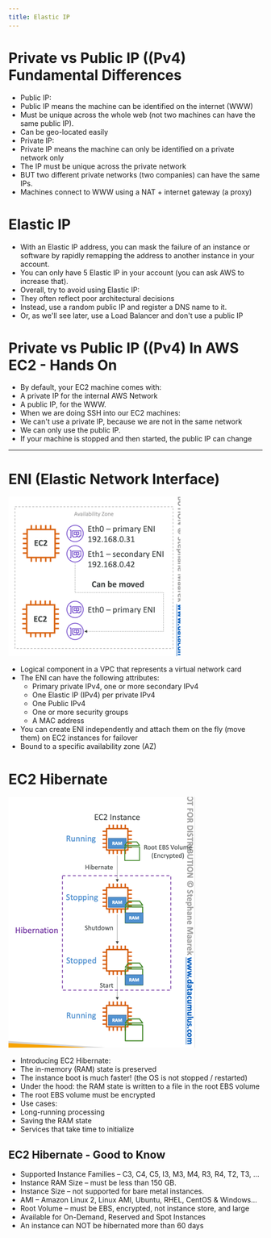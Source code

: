 ```yaml
---
title: Elastic IP
---
```

# Private vs Public IP ((Pv4) Fundamental Differences
- Public IP:
- Public IP means the machine can be identified on the internet (WWW)
- Must be unique across the whole web (not two machines can have the same public IP).
- Can be geo-located easily
- Private IP:
- Private IP means the machine can only be identified on a private network only
- The IP must be unique across the private network
- BUT two different private networks (two companies) can have the same IPs.
- Machines connect to WWW using a NAT + internet gateway (a proxy)
# Elastic IP
- With an Elastic IP address, you can mask the failure of an instance or software by rapidly remapping the address to another instance in your account.
- You can only have 5 Elastic IP in your account (you can ask AWS to increase that).
- Overall, try to avoid using Elastic IP:
- They often reflect poor architectural decisions
- Instead, use a random public IP and register a DNS name to it.
- Or, as we'll see later, use a Load Balancer and don't use a public IP

# Private vs Public IP ((Pv4) In AWS EC2 - Hands On
- By default, your EC2 machine comes with:
- A private IP for the internal AWS Network
- A public IP, for the WWW.
- When we are doing SSH into our EC2 machines:
- We can't use a private IP, because we are not in the same network
- We can only use the public IP.
- If your machine is stopped and then started, the public IP can change

---
# ENI (Elastic Network Interface)
![img.png](ENI.png)
- Logical component in a VPC that represents a virtual network card
- The ENI can have the following attributes:
    - Primary private IPv4, one or more secondary IPv4
    - One Elastic IP (IPv4) per private IPv4
    - One Public IPv4
    - One or more security groups
    - A MAC address
- You can create ENI independently and attach them on the fly (move them) on EC2 instances for failover
- Bound to a specific availability zone (AZ)

# EC2 Hibernate
![img.png](Hibernate.png)
- Introducing EC2 Hibernate:
- The in-memory (RAM) state is preserved
- The instance boot is much faster!
(the OS is not stopped / restarted)
- Under the hood: the RAM state is written
to a file in the root EBS volume
- The root EBS volume must be encrypted
- Use cases:
- Long-running processing
- Saving the RAM state
- Services that take time to initialize
## EC2 Hibernate - Good to Know
- Supported Instance Families – C3, C4, C5, I3, M3, M4, R3, R4, T2, T3, …
- Instance RAM Size – must be less than 150 GB.
- Instance Size – not supported for bare metal instances.
- AMI – Amazon Linux 2, Linux AMI, Ubuntu, RHEL, CentOS & Windows…
- Root Volume – must be EBS, encrypted, not instance store, and large
- Available for On-Demand, Reserved and Spot Instances
- An instance can NOT be hibernated more than 60 days

